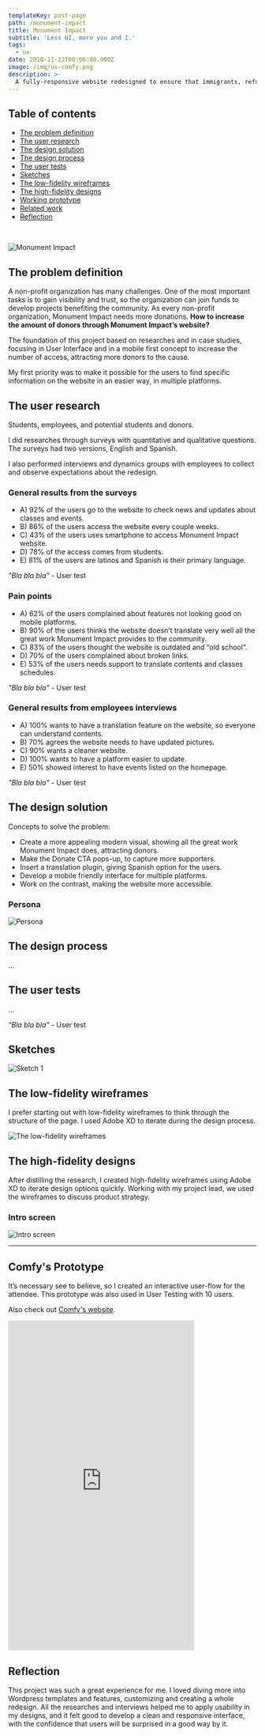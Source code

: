 ```yaml
---
templateKey: post-page
path: /monument-impact
title: Monument Impact
subtitle: 'Less UI, more you and I.'
tags:
  - ux
date: 2018-11-22T00:00:00.000Z
image: /img/ux-comfy.png
description: >-
  A fully-responsive website redesigned to ensure that immigrants, refugees and low-income residents in Concord and surrounding communities have the voice, tools and relationships necessary to have an equitable share of the social and economic wealth. The goal was to elevate the look and feel of Monument Impact, bringing more donations to the community and focusing in a mobile friendly interface.
---
```


## Table of contents

- [The problem definition](#the-problem-definition)
- [The user research](#the-user-research)
- [The design solution](#the-design-solution)
- [The design process](#the-design-process)
- [The user tests](#the-user-tests)
- [Sketches](#sketches)
- [The low-fidelity wireframes](#the-low-fidelity-wireframes)
- [The high-fidelity designs](#the-high-fidelity-designs)
- [Working prototype](#working-prototype)
- [Related work](#related-work)
- [Reflection](#reflection)

<br/>

![Monument Impact](/img/ux-comfy-large.jpg)

<a id="the-problem-definition"></a>
## The problem definition 

A non-profit organization has many challenges. One of the most important tasks is to gain visibility and trust, so the organization can join funds to develop projects benefiting the community. As every non-profit organization, Monument Impact needs more donations. **How to increase the amount of donors through Monument Impact’s website?**

The foundation of this project based on researches and in case studies, focusing in User Interface and in a mobile first concept to increase the number of access, attracting more donors to the cause. 

My first priority was to make it possible for the users to find specific information on the website in an easier way, in multiple platforms. 


<a id="the-user-research"></a>
## The user research

Students, employees, and potential students and donors. 

I did researches through surveys with quantitative and qualitative questions. The surveys had two versions, English and Spanish.  

I also performed interviews and dynamics groups with employees to collect and observe expectations about the redesign.

### General results from the surveys

- A) 92% of the users go to the website to check  news and updates about classes and events.
- B) 86% of the users access the website every couple weeks. 
- C) 43% of the users uses smartphone to access Monument Impact website.
- D) 78% of the access comes from students. 
- E) 81% of the users are latinos and Spanish is their primary language. 

*"Bla bla bla"* - User test

### Pain points

- A) 62% of the users complained about features not looking good on mobile platforms. 
- B) 90% of the users thinks the website doesn’t translate very well all the great work Monument Impact provides to the community.  
- C) 83% of the users thought the website is outdated and “old school”.
- D) 70% of the users complained about broken links.
- E) 53% of the users needs support to translate contents and classes schedules.

*"Bla bla bla"* - User test

### General results from employees interviews

- A) 100% wants to have a translation feature on the website, so everyone can understand contents.
- B) 70% agrees the website needs to have updated pictures. 
- C) 90% wants a cleaner website.
- D) 100% wants to have a platform easier to update.
- E) 50% showed interest to have events listed on the homepage.

*"Bla bla bla"* - User test

<a id="the-design-solution"></a>
## The design solution

Concepts to solve the problem:

- Create a more appealing modern visual, showing all the great work Monument Impact does, attracting donors. 
- Make the Donate CTA pops-up, to capture more supporters. 
- Insert a translation plugin, giving Spanish option for the users. 
- Develop a mobile friendly interface for multiple platforms.
- Work on the contrast, making the website more accessible. 

### Persona
![Persona](/img/ux-comfy-persona.jpg)

<a id="the-design-process"></a>
## The design process

...

<a id="the-user-tests"></a>
## The user tests

...

*"Bla bla bla"* - User test

<a id="sketches"></a>
## Sketches

![Sketch 1](/img/ux-comfy-sketch-1.jpg)

<a id="the-low-fidelity-wireframes"></a>
## The low-fidelity wireframes

I prefer starting out with low-fidelity wireframes to think through the structure of the page. I used Adobe XD to iterate during the design process.


![The low-fidelity wireframes](https://farm5.staticflickr.com/4391/36853338945_8afacc458d_h.jpg)

<a id="the-high-fidelity-designs"></a>
## The high-fidelity designs

After distilling the research, I created high-fidelity wireframes using Adobe XD to iterate design options quickly. Working with my project lead, we used the wireframes to discuss product strategy.

### Intro screen 
![Intro screen](https://farm3.staticflickr.com/2845/33279997545_750647e913_h.jpg)


---

<a id="working-prototype"></a>
## Comfy's Prototype

It’s necessary see to believe, so I created an interactive user-flow for the attendee. This prototype was also used in User Testing with 10 users.

Also check out <a href="http://cintiapub.github.io/comfy/" target="_blank" rel="noopener noreferrer">Comfy's website</a>.

<iframe width="377" height="667" src="https://xd.adobe.com/embed/4e5e4f89-409f-4b60-bfd0-207b5e36b823/" frameborder="0" allowfullscreen></iframe>


<a id="reflection"></a>
## Reflection 

This project was such a great experience for me. I loved diving more into Wordpress templates and features, customizing and creating a whole redesign. All the researches and interviews helped me to apply usability in my designs, and it felt good to develop a clean and responsive interface, with the confidence that users will be surprised in a good way by it. 